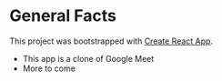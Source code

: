 # General Facts

This project was bootstrapped with [Create React App](https://github.com/facebook/create-react-app).

- This app is a clone of Google Meet
- More to come
